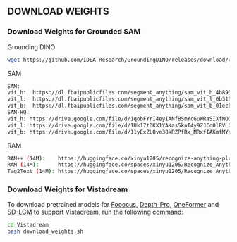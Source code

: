 ## DOWNLOAD WEIGHTS

### Download Weights for Grounded SAM
Grounding DINO
```bash
wget https://github.com/IDEA-Research/GroundingDINO/releases/download/v0.1.0-alpha/groundingdino_swint_ogc.pth
```
SAM
```bash
SAM:
vit_h:  https://dl.fbaipublicfiles.com/segment_anything/sam_vit_h_4b8939.pth
vit_l:  https://dl.fbaipublicfiles.com/segment_anything/sam_vit_l_0b3195.pth
vit_b:  https://dl.fbaipublicfiles.com/segment_anything/sam_vit_b_01ec64.pth
SAM-HQ:
vit_h: https://drive.google.com/file/d/1qobFYrI4eyIANfBSmYcGuWRaSIXfMOQ8/view?usp=sharing
vit_l: https://drive.google.com/file/d/1Uk17tDKX1YAKas5knI4y9ZJCo0lRVL0G/view?usp=sharing
vit_b: https://drive.google.com/file/d/11yExZLOve38kRZPfRx_MRxfIAKmfMY47/view?usp=sharing
```
RAM
```bash
RAM++ (14M):    https://huggingface.co/xinyu1205/recognize-anything-plus-model/blob/main/ram_plus_swin_large_14m.pth 
RAM (14M):      https://huggingface.co/spaces/xinyu1205/Recognize_Anything-Tag2Text/blob/main/ram_swin_large_14m.pth
Tag2Text (14M): https://huggingface.co/spaces/xinyu1205/Recognize_Anything-Tag2Text/blob/main/tag2text_swin_14m.pth
```

### Download Weights for Vistadream
To download pretrained models for [Fooocus](https://github.com/lllyasviel/Fooocus), [Depth-Pro](https://github.com/apple/ml-depth-pro), [OneFormer](https://github.com/SHI-Labs/OneFormer) and [SD-LCM](https://github.com/luosiallen/latent-consistency-model) to support Vistadream, run the following command:
```bash
cd Vistadream
bash download_weights.sh
```
